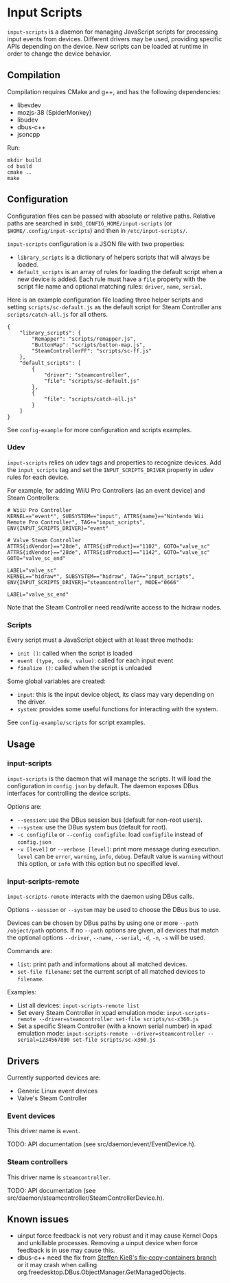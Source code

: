 Input Scripts
=============

`input-scripts` is a daemon for managing JavaScript scripts for processing input events from devices. Different drivers may be used, providing specific APIs depending on the device. New scripts can be loaded at runtime in order to change the device behavior.


Compilation
-----------

Compilation requires CMake and g++, and has the following dependencies:
 - libevdev
 - mozjs-38 (SpiderMonkey)
 - libudev
 - dbus-c++
 - jsoncpp

Run:

```
mkdir build
cd build
cmake ..
make
```


Configuration
-------------

Configuration files can be passed with absolute or relative paths. Relative paths are searched in `$XDG_CONFIG_HOME/input-scripts` (or `$HOME/.config/input-scripts`) and then in `/etc/input-scripts/`.

`input-scripts` configuration is a JSON file with two properties:
 - `library_scripts` is a dictionary of helpers scripts that will always be loaded.
 - `default_scripts` is an array of rules for loading the default script when a new device is added. Each rule must have a `file` property with the script file name and optional matching rules: `driver`, `name`, `serial`.

Here is an example configuration file loading three helper scripts and setting `scripts/sc-default.js` as the default script for Steam Controller ans `scripts/catch-all.js` for all others.

```
{
	"library_scripts": {
		"Remapper": "scripts/remapper.js",
		"ButtonMap": "scripts/button-map.js",
		"SteamControllerFF": "scripts/sc-ff.js"
	},
	"default_scripts": [
		{
			"driver": "steamcontroller",
			"file": "scripts/sc-default.js"
		},
		{
			"file": "scripts/catch-all.js"
		}
	]
}
```

See `config-example` for more configuration and scripts examples.


### Udev

`input-scripts` relies on udev tags and properties to recognize devices. Add the `input_scripts` tag and set the `INPUT_SCRIPTS_DRIVER` property in udev rules for each device.

For example, for adding WiiU Pro Controllers (as an event device) and Steam Controllers:

```
# WiiU Pro Controller
KERNEL=="event*", SUBSYSTEM=="input", ATTRS{name}=="Nintendo Wii Remote Pro Controller", TAG+="input_scripts", ENV{INPUT_SCRIPTS_DRIVER}="event"

# Valve Steam Controller
ATTRS{idVendor}=="28de", ATTRS{idProduct}=="1102", GOTO="valve_sc"
ATTRS{idVendor}=="28de", ATTRS{idProduct}=="1142", GOTO="valve_sc"
GOTO="valve_sc_end"

LABEL="valve_sc"
KERNEL=="hidraw*", SUBSYSTEM=="hidraw", TAG+="input_scripts", ENV{INPUT_SCRIPTS_DRIVER}="steamcontroller", MODE="0666"

LABEL="valve_sc_end"
```

Note that the Steam Controller need read/write access to the hidraw nodes.


### Scripts

Every script must a JavaScript object with at least three methods:
 - `init ()`: called when the script is loaded
 - `event (type, code, value)`: called for each input event
 - `finalize ()`: called when the script is unloaded

Some global variables are created:
 - `input`: this is the input device object, its class may vary depending on the driver.
 - `system`: provides some useful functions for interacting with the system.

See `config-example/scripts` for script examples.


Usage
-----

### input-scripts

`input-scripts` is the daemon that will manage the scripts. It will load the configuration in `config.json` by default. The daemon exposes DBus interfaces for controlling the device scripts.

Options are:
 - `--session`: use the DBus session bus (default for non-root users).
 - `--system`: use the DBus system bus (default for root).
 - `-c configfile` or `--config configfile`: load `configfile` instead of `config.json`
 - `-v [level]` or `--verbose [level]`: print more message during execution. `level` can be `error`, `warning`, `info`, `debug`. Default value is `warning` without this option, or `info` with this option but no specified level.


### input-scripts-remote

`input-scripts-remote` interacts with the daemon using DBus calls.

Options `--session` or `--system` may be used to choose the DBus bus to use.

Devices can be chosen by DBus paths by using one or more `--path /object/path` options. If no `--path` options are given, all devices that match the optional options `--driver`, `--name`, `--serial`, `-d`, `-n`, `-s` will be used.

Commands are:
 - `list`: print path and informations about all matched devices.
 - `set-file filename`: set the current script of all matched devices to `filename`.

Examples:
 - List all devices: `input-scripts-remote list`
 - Set every Steam Controller in xpad emulation mode: `input-scripts-remote --driver=steamcontroller set-file scripts/sc-x360.js`
 - Set a specific Steam Controller (with a known serial number) in xpad emulation mode: `input-scripts-remote --driver=steamcontroller --serial=1234567890 set-file scripts/sc-x360.js`


Drivers
-------

Currently supported devices are:
 - Generic Linux event devices
 - Valve's Steam Controller


### Event devices

This driver name is `event`.

TODO: API documentation (see src/daemon/event/EventDevice.h).


### Steam controllers

This driver name is `steamcontroller`.

TODO: API documentation (see src/daemon/steamcontroller/SteamControllerDevice.h).


Known issues
------------

 - uinput force feedback is not very robust and it may cause Kernel Oops and unkillable processes. Removing a uinput device when force feedback is in use may cause this.
 - dbus-c++ need the fix from [Steffen Kieß's fix-copy-containers branch](https://github.com/steffen-kiess/dbus-cplusplus/tree/fix-copy-containers) or it may crash when calling org.freedesktop.DBus.ObjectManager.GetManagedObjects.

